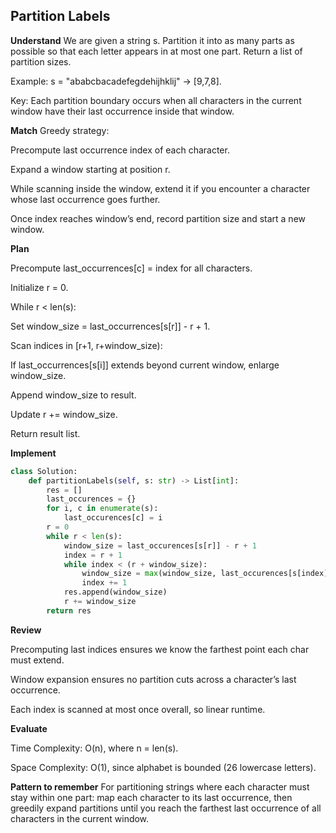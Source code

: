 ## Partition Labels
**Understand**
We are given a string s. Partition it into as many parts as possible so that each letter appears in at most one part. Return a list of partition sizes.

Example:
s = "ababcbacadefegdehijhklij" → [9,7,8].

Key: Each partition boundary occurs when all characters in the current window have their last occurrence inside that window.

**Match**
Greedy strategy:

Precompute last occurrence index of each character.

Expand a window starting at position r.

While scanning inside the window, extend it if you encounter a character whose last occurrence goes further.

Once index reaches window’s end, record partition size and start a new window.

**Plan**

Precompute last_occurrences[c] = index for all characters.

Initialize r = 0.

While r < len(s):

Set window_size = last_occurrences[s[r]] - r + 1.

Scan indices in [r+1, r+window_size):

If last_occurrences[s[i]] extends beyond current window, enlarge window_size.

Append window_size to result.

Update r += window_size.

Return result list.

**Implement**
```py
class Solution:
    def partitionLabels(self, s: str) -> List[int]:
        res = []
        last_occurences = {}
        for i, c in enumerate(s):
            last_occurences[c] = i
        r = 0
        while r < len(s):
            window_size = last_occurences[s[r]] - r + 1
            index = r + 1
            while index < (r + window_size):
                window_size = max(window_size, last_occurences[s[index]] - r + 1)
                index += 1
            res.append(window_size)
            r += window_size 
        return res
```

**Review**

Precomputing last indices ensures we know the farthest point each char must extend.

Window expansion ensures no partition cuts across a character’s last occurrence.

Each index is scanned at most once overall, so linear runtime.

**Evaluate**

Time Complexity: O(n), where n = len(s).

Space Complexity: O(1), since alphabet is bounded (26 lowercase letters).

**Pattern to remember**
For partitioning strings where each character must stay within one part: map each character to its last occurrence, then greedily expand partitions until you reach the farthest last occurrence of all characters in the current window.
